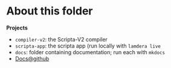 # About this folder

**Projects**

- `compiler-v2`: the Scripta-V2 compiler
- `scripta-app`: the scripta app (run locally with `lamdera live`
- `docs`: folder containing documentation; run each with `mkdocs`
- [Docs@github](https://jxxcarlson.github.io/docs-scripta-compiler/overview/)
